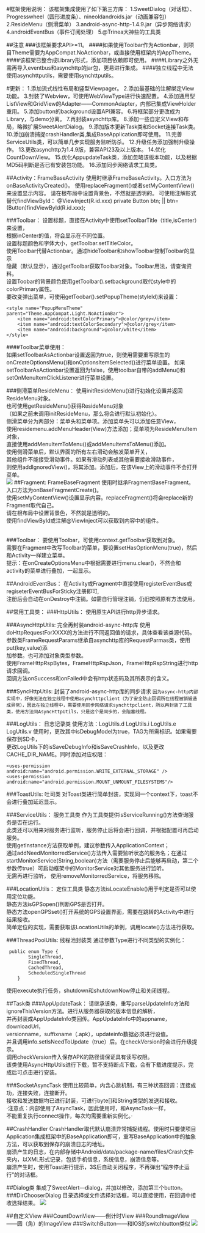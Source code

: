#框架使用说明：
	该框架集成使用了如下第三方库：
	1.SweetDialog（对话框）、Progresswheel（圆形进度条）、nineoldandroids.jar（动画兼容包）
	2.ResideMenu（侧滑菜单）
	3.android-async-http-1.4.9.jar（异步网络请求）
	4.androidEventBus（事件订阅处理）
	5.@Trinea大神些的工具类

##注意
###该框架要求API>=11。
####如果使用Toolbar作为Actionbar，则项目Theme需要为AppCompat.NoActionbar，或直接使用框架内的AppTheme。
####该框架已整合成Library形式，添加项目依赖即可使用。
####Library之外无需再导入eventbus和asynchttp的jar包，更易进行集成。
####独立线程中无法使用asynchttputils，需要使用synchttputils。
	
#更新：
	1.添加流式线性布局和竖型Viewpager。
	2.添加最基础的注解绑定View功能。
	3.封装了Webview，可使用WebViewType进行快速配置。
	4.添加通用型ListView和GridView的Adapter——CommonAdapter，内部已集成ViewHolder重用。
	5.添加button的background设置API兼容。
	6.将框架部分更改成为Library，与demo分离。
	7.再封装asynchttp库。
	8.添加一些自定义View和布局，略微扩展SweetAlertDialog。
	9.添加版本更新Task类和Socket连接Task类。
	10.添加崩溃捕捉crashHandler类,集成BaseApplication即可使用。
	11.完善ServiceUtils类，可以简单几步实现服务监听防杀。
	12.升级任务添加强制升级操作。
	13.更改asynchttp为1.4.9版，兼容API23及以上版本。
	14.优化CountDownView。
	15.优化AppupdateTask类，添加忽略该版本功能，以及根据MD5码判断是否已有安装包功能。
	16.添加同步网络请求工具类。
	
##Activity：FrameBaseActivity
	使用时继承FrameBaseActivity。入口方法为onBaseActivityCreated()。
	使用replaceFragment()或者setMyContentView()来设置显示内容。
	请在根布局中设置背景色，不然就是透明的。
	可使用注解形式替代findViewById：
			@ViewInject(R.id.xxx)
			private Button btn;
					||
			btn=(Button)findViewById(R.id.xxx);
	
###Toolbar：
设置标题，直接在Activity中使用setToolbarTitle（title,isCenter）来设置，<br>
根据inCenter的值，将会显示在不同位置。<br>
设置标题颜色和字体大小，getToolbar.setTitleColor。<br>
使用Toolbar代替Actionbar。通过hideToolbar和showToolbar控制Toolbar的显示<br>隐藏（默认显示），通过getToolbar获取Toolbar对象。Toolbar用法，请查询资料。<br>
设置Toobar的背景颜色使用getToolbar().setbackground取代style中的colorPrimary属性。<br>
要改变弹出菜单，可使用getToobar().setPopupTheme(styleId)来设置：<br>
```
<style name="PopupMenuTheme" parent="Theme.AppCompat.Light.NoActionBar">
	<item name="android:textColorPrimary">@color/grey</item>
	<item name="android:textColorSecondary">@color/grey</item>
	<item name="android:background">@color/white</item>
</style>
```
####Toolbar菜单使用：<br>
如果setToolbarAsActionbar设置返回为true，则使用需要重写原生的onCreateOptionsMenu()和onOptionsItemSelected()进行菜单设置。
如果setToolbarAsActionbar设置返回为false，使用toolbar自带的addMenu()和setOnMenuItemClickListener进行菜单设置。<br>
		
###侧滑菜单ResideMenu：
使用initResideMenu()进行初始化设置并返回ResideMenu对象。<br>也可使用getResideMenu()获得ResideMenu对象<br>（如果之前未调用initResideMenu，那么将会进行默认初始化）。<br>
侧滑菜单分为两部分：菜单头和菜单项。添加菜单头可以添加任意View，<br>使用residemenu.addMenuHeader(View)方法添加；菜单项为ResideMenuItem对象，<br>直接使用addMenuItemToMenu()或addMenuItemsToMenu()添加。<br>
使用侧滑菜单后，默认界面的所有左右滑动会触发菜单开关，<br>其他组件不能接受滑动事件。如果有滑动列表或其他需要接收滑动事件，<br>则使用addIgnoredView()，将其添加。添加后，在该View上的滑动事件不会打开菜单。<br>
![](https://github.com/1030310877/JoeFrame-ResideMenu/blob/master/pic/residemenu.png)
##Fragment: FrameBaseFragment
使用时继承FragmentBaseFragment。入口方法为onBaseFragmentCreate()。<br>
使用setMyContentView()设置显示内容。replaceFragment()将会replace新的Fragment取代自己。<br>
请在根布局中设置背景色，不然就是透明的。<br>
使用findViewById或注解@ViewInject可以获取到内容中的组件。<br>
<br>

###Toolbar：
要使用Toolbar，可使用context.getToolbar获取到对象。<br>
需要在Fragment中改写Toolbar的菜单，要设置setHasOptionMenu(true)，然后和Activity一样建立菜单。<br>
提示：在onCreateOptionsMenu中根据需要进行menu.clear()，不然会和activity的菜单进行叠加，一起显示。
		
##AndroidEventBus：
在Activity或Fragment中直接使用registerEventBus或regiseterEventBusForSticky注册即可,<br>注册后会自动在onDestroy中注销。如需自行管理注销，仍旧按照原有方法使用。

##常用工具类：
###HttpUtils： 使用原生API进行http异步请求。
	
###AsyncHttpUtils:	完全再封装android-async-http库
使用doHttpRequestForXXXX的方法进行不同返回值的请求，具体查看该类源代码。<br>
参数类FrameRequestParams继承自asynchttp库的RequestParmas类，使用put(key,value)添<br>加参数。也可添加对象类型参数。<br>
使用FrameHttpRspBytes，FrameHttpRspJson，FrameHttpRspString进行http请求回调。<br>
回调方法onSuccess和onFailed中会有http状态码及其所表示的含义。<br>

###SyncHttpUtils:	封装了android-async-http库的同步请求
`因为async-http内部实现中，好像无法在独立线程中使用asynchttpclient（为了安全防止回调所在线程被销毁造成异常），因此在独立线程中，需要使用同步网络请求synchttpclient，所以再封装了工具类，使用方法同AsyncHttpUtils，只是这个是同步的，会阻塞线程。`

###LogUtils：	日志记录类
使用方法：LogUtils.d	LogUtils.i	LogUtils.e	LogUtils.v
使用时，更改其中isDebugModel为true，TAG为所需标识。如果需要保存到SD卡，<br>更改LogUtils下的isSaveDebugInfo和isSaveCrashInfo，以及更改CACHE_DIR_NAME。同时添加对应权限：
```
<uses-permission android:name="android.permission.WRITE_EXTERNAL_STORAGE" />
<uses-permission android:name="android.permission.MOUNT_UNMOUNT_FILESYSTEMS"/>
```
###ToastUtils:	吐司类
对Toast类进行简单封装，实现同一个context下，toast不会进行叠加延迟显示。

###ServiceUtils：  服务工具类
作为工具类提供isServiceRunning()方法查询服务是否在运行。<br>
此类还可以用来对服务进行监听，服务停止后将会进行回调，并根据配置可再启动服务。<br>
	使用getInstance方法获取单例，建议参数传入ApplicationContext；<br>
	通过addNeedMonitorredService()方法传入需要监听状态的服务名；在通过startMonitorService(String,boolean)方法（需要服务停止后能够再启动，第二个参数传true）可启动框架中的MonitorService对其他服务进行监听。<br>
	无需再进行监听， 使用removeMonitorredService，将服务移除。<br>
	
###LocationUtils：	定位工具类
静态方法isLocateEnable()用于判定是否可以使用定位功能。<br>
静态方法isGPSopen()判断GPS是否打开。<br>
静态方法openGPSset()打开系统的GPS设置界面，需要在跳转的Activity中进行结果接收。<br>
简单定位的实现，需要获取该LocationUtils的单例，调用locate()方法进行获取。<br>

###ThreadPoolUtils:	线程池封装类
通过参数Type进行不同类型的实例化：
```
 public enum Type {
        SingleThread,
        FixedThread,
        CachedThread,
        ScheduledSingleThread
    }
```
使用execute执行任务，shutdown和shutdownNow停止和关闭线程。

##Task类
###AppUpdateTask：
请继承该类，重写parseUpdateInfo方法和ignoreThisVersion方法。进行从服务器获取的版本信息的解析，<br>并再封装成AppUpdateInfo类回传。AppUpdateInfo中的appname，downloadUrl，<br>versionname，suffixname（.apk），updateinfo数据必须进行设值。<br>并且调用info.setIsNeedToUpdate（true）后。在checkVersion时会进行升级提示。<br>调用checkVersion传入保存APK的路径请保证具有读写权限。<br>该类使用AsyncHttpUtils进行下载，暂不支持断点下载，会有下载进度提示，完成后可点击进行安装。

###SocketAsyncTask
使用比较简单，内含心跳机制，有三种状态回调：连接成功，连接失败，连接断开。<br>接收和发送数据均已进行封装，可进行byte[]和String类型的发送和接收。<br>·注意点：内部使用了AsyncTask，因此使用时，和AsyncTask一样，<br>不能重复执行connect操作，每次均需要重新实例化。·

##CrashHandler
CrashHandler取代默认崩溃异常捕捉线程。使用时只要使项目Application集成框架中的BaseApplication即可，重写BaseApplication中的抽象方法，可以获取到保存的崩溃日志的地址。<br>
崩溃产生的日志，在内部存储中Android/data/package-name/files/Crash文件夹内，以XML形式记录，包括手机信息，系统信息，崩溃信息等。<br>
崩溃产生时，使用Toast进行提示，3S后自动关闭程序，不再弹出“程序停止运行”的对话框。

##Dialog类
集成了SweetAlert—dialog，并加以修改，添加第三个button。
###DirChooserDialog
目录选择或文件选择对话框，可以直接使用，在回调中接收选择结果。
![](https://github.com/1030310877/JoeFrame-ResideMenu/blob/master/pic/dirchooserdialog.png)

##自定义View
###CountDownView——倒计时View
###RoundImageView——圆（角）的ImageView
###SwitchButton——和IOS的switchbutton类似
![](https://github.com/1030310877/JoeFrame-ResideMenu/blob/master/pic/countdownroundiamge.png)
